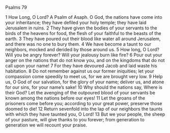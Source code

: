 Psalms 79

1	How Long, O Lord? A Psalm of Asaph. O God, the nations have come into your inheritance; they have defiled your holy temple; they have laid Jerusalem in ruins.
2	They have given the bodies of your servants to the birds of the heavens for food, the flesh of your faithful to the beasts of the earth.
3	They have poured out their blood like water all around Jerusalem, and there was no one to bury them.
4	We have become a taunt to our neighbors, mocked and derided by those around us.
5	How long, O Lord? Will you be angry forever? Will your jealousy burn like fire?
6	Pour out your anger on the nations that do not know you, and on the kingdoms that do not call upon your name!
7	For they have devoured Jacob and laid waste his habitation.
8	Do not remember against us our former iniquities; let your compassion come speedily to meet us, for we are brought very low.
9	Help us, O God of our salvation, for the glory of your name; deliver us, and atone for our sins, for your name’s sake!
10	Why should the nations say, Where is their God? Let the avenging of the outpoured blood of your servants be known among the nations before our eyes!
11	Let the groans of the prisoners come before you; according to your great power, preserve those doomed to die!
12	Return sevenfold into the lap of our neighbors the taunts with which they have taunted you, O Lord!
13	But we your people, the sheep of your pasture, will give thanks to you forever; from generation to generation we will recount your praise.

